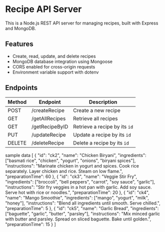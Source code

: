 # Recipe API Server

This is a Node.js REST API server for managing recipes, built with Express and MongoDB.

## Features

- Create, read, update, and delete recipes
- MongoDB database integration using Mongoose
- CORS enabled for cross-origin requests
- Environment variable support with dotenv

## Endpoints

| Method | Endpoint           | Description                       |
|--------|--------------------|-----------------------------------|
| POST   | /createRecipe      | Create a new recipe               |
| GET    | /getAllRecipes     | Retrieve all recipes              |
| GET    | /getRecipeByID     | Retrieve a recipe by its `id`     |
| PUT    | /updateRecipe      | Update a recipe by its `id`       |
| DELETE | /deleteRecipe      | Delete a recipe by its `id`       |

sample data 
[
  {
    "id": "ck2",
    "name": "Chicken Biryani",
    "ingredients": ["basmati rice", "chicken", "yogurt", "onions", "biryani spices"],
    "instructions": "Marinate chicken in yogurt and spices. Cook rice separately. Layer chicken and rice. Steam on low flame.",
    "preparationTime": 60
  },
  {
    "id": "ck3",
    "name": "Veggie Stir Fry",
    "ingredients": ["broccoli", "bell peppers", "carrot", "soy sauce", "garlic"],
    "instructions": "Stir fry veggies in a hot pan with garlic. Add soy sauce. Serve hot with rice or noodles.",
    "preparationTime": 20
  },
  {
    "id": "ck4",
    "name": "Mango Smoothie",
    "ingredients": ["mango", "yogurt", "milk", "honey"],
    "instructions": "Blend all ingredients until smooth. Serve chilled.",
    "preparationTime": 5
  },
  {
    "id": "ck5",
    "name": "Garlic Bread",
    "ingredients": ["baguette", "garlic", "butter", "parsley"],
    "instructions": "Mix minced garlic with butter and parsley. Spread on sliced baguette. Bake until golden.",
    "preparationTime": 15
  }
]